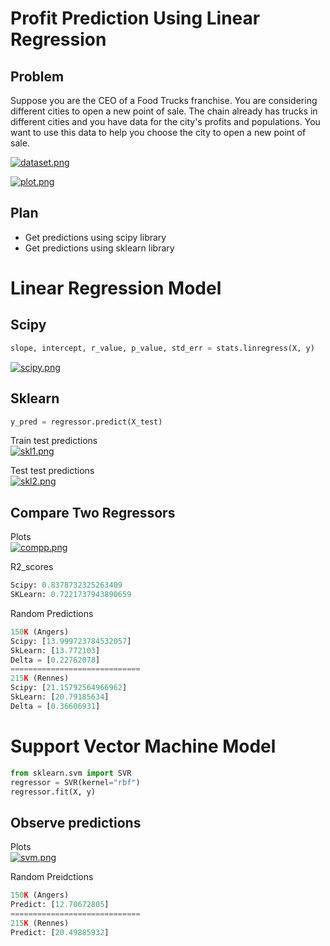 # Profit Prediction Using Linear Regression

## Problem
Suppose you are the CEO of a Food Trucks franchise. You are considering different cities to open a new point of sale. The chain already has trucks in different cities and you have data for the city's profits and populations.
You want to use this data to help you choose the city to open a new point of sale.

[![dataset.png](https://i.postimg.cc/4yB2BTbQ/dataset.png)](https://postimg.cc/fSSvRpPV)

[![plot.png](https://i.postimg.cc/wBXVwp9R/plot.png)](https://postimg.cc/p9dzd3hP)

## Plan
* Get predictions using scipy library
* Get predictions using sklearn library
  
# Linear Regression Model

## Scipy
```python
slope, intercept, r_value, p_value, std_err = stats.linregress(X, y)
```
[![scipy.png](https://i.postimg.cc/qvfyS5bs/scipy.png)](https://postimg.cc/nCkXQ0tr)

## Sklearn
```python
y_pred = regressor.predict(X_test)
```

Train test predictions<br>
[![skl1.png](https://i.postimg.cc/N0xs8pP7/skl1.png)](https://postimg.cc/JyGCMc8G)

Test test predictions<br>
[![skl2.png](https://i.postimg.cc/fLrh5F7X/skl2.png)](https://postimg.cc/5YLG2sRN)

## Compare Two Regressors

Plots<br>
[![compp.png](https://i.postimg.cc/m2MtzNRV/compp.png)](https://postimg.cc/RNSM2tWn)

R2_scores
```python
Scipy: 0.8378732325263409
SKLearn: 0.7221737943890659
```

Random Predictions
```python
150K (Angers)
Scipy: [13.999723784532057]
SkLearn: [13.772103]
Delta = [0.22762078]
=============================
215K (Rennes)
Scipy: [21.15792564966962]
SkLearn: [20.79185634]
Delta = [0.36606931]
```

# Support Vector Machine Model

```python
from sklearn.svm import SVR
regressor = SVR(kernel="rbf")
regressor.fit(X, y)
```
## Observe predictions

Plots<br>
[![svm.png](https://i.postimg.cc/fL8dw11J/svm.png)](https://postimg.cc/WFJz8YNv)

Random Preidctions
```python
150K (Angers)
Predict: [12.70672805]
=============================
215K (Rennes)
Predict: [20.49885932]
```
